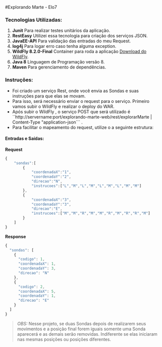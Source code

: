 #Explorando Marte - Elo7

### Tecnologias Utilizadas:
1. **Junit** Para realizar testes unitários da aplicação.
2. **RestEasy** Utilizei essa tecnologia para criação dos serviços JSON.
3. **JavaEE-API** Para validação das entradas do meu Request.
4. **log4j** Para logar erro caso tenha alguma exception.
5. **WildFly 8.2.0-Final** Container para roda a aplicação [Download do WildFly]( http://download.jboss.org/wildfly/8.2.0.Final/wildfly-8.2.0.Final.zip).
6. **Java 8** Línguagem de Programação versão 8.
7. **Maven** Para gerenciamento de dependências.

### Instruções:

* Foi criado um serviço Rest, onde você envia as Sondas e suas instruções para que elas se movam.
* Para isso, será necessário enviar o request para o serviço. Primeiro vamos subir o WildFly e realizar o deploy do WAR.
* Após subir o WildFly , o serviço POST que será utilizado é ``http://servername:port/explorando-marte-web/rest/explorarMarte  |  Content-Type "application-json``` . 
* Para facilitar o mapeamento do request, utilize o a seguinte estrutura:

#### Entradas e Saídas:

**Request**
```javascript
{
    "sondas":[
        {
            "coordenadaX":"1",
            "coordenadaY":"2",
            "direcao":"N",
            "instrucoes":["L","M","L","M","L","M","L","M","M"]
        },
        {
            "coordenadaX":"3",
            "coordenadaY":"3",
            "direcao":"E",
            "instrucoes":["M","M","R","M","M","R","M","R","R","M"]
        }
    ]
}
```

**Response**
```javascript
{
  "sondas": [
    {
      "codigo": 1,
      "coordenadaX": 1,
      "coordenadaY": 3,
      "direcao": "N"
    },
    {
      "codigo": 2,
      "coordenadaX": 5,
      "coordenadaY": 1,
      "direcao": "E"
    }
  ]
}
```
>_OBS:_ Nesse projeto, se duas Sondas depois de realizarem seus movimentos e a posição final forem iguais somente uma Sonda aparecerá e as demais serão removidas. Indiferente se elas iniciaram nas mesmas posições ou posições diferentes.




